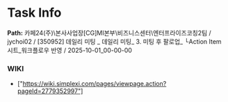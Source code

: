 # Task Info

**Path:** 카페24(주)\본사사업장\[CG]MI본부\비즈니스센터\엔터프라이즈코칭2팀 / jychoi02 / [350952] 데일리 미팅 _ 데일리 미팅_ 3. 미팅 후 팔로업_ └Action Item 시트_워크플로우 반영 / 2025-10-01_00-00-00

### WIKI
- ["https://wiki.simplexi.com/pages/viewpage.action?pageId=2779352997"]

